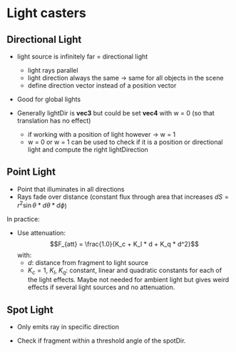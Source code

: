 # Light casters

## Directional Light
- light source is infinitely far = directional light
    - light rays parallel
    - light direction always the same &rarr; same for all objects in the scene
    - define direction vector instead of a position vector

- Good for global lights

- Generally lightDir is **vec3** but could be set **vec4** with w = 0 (so that translation has no effect)
    - if working with a position of light however &rarr; w = 1
    - w = 0 or w = 1 can be used to check if it is a position or directional light and compute the right lightDirection



## Point Light
- Point that illuminates in all directions
- Rays fade over distance (constant flux through area that increases $dS = r^2 \sin\theta * d\theta * d\phi$)

In practice:
- Use attenuation:
    $$F_{att} = \frac{1.0}{K_c + K_l * d + K_q * d^2}$$
with:
    - $d$: distance from fragment to light source
    - $K_c = 1$, $K_l$, $K_q$: constant, linear and quadratic constants
for each of the light effects. Maybe not needed for ambient light but gives weird effects if several light sources and no attenuation.

## Spot Light
- Only emits ray in specific direction

- Check if fragment within a threshold angle of the spotDir.
